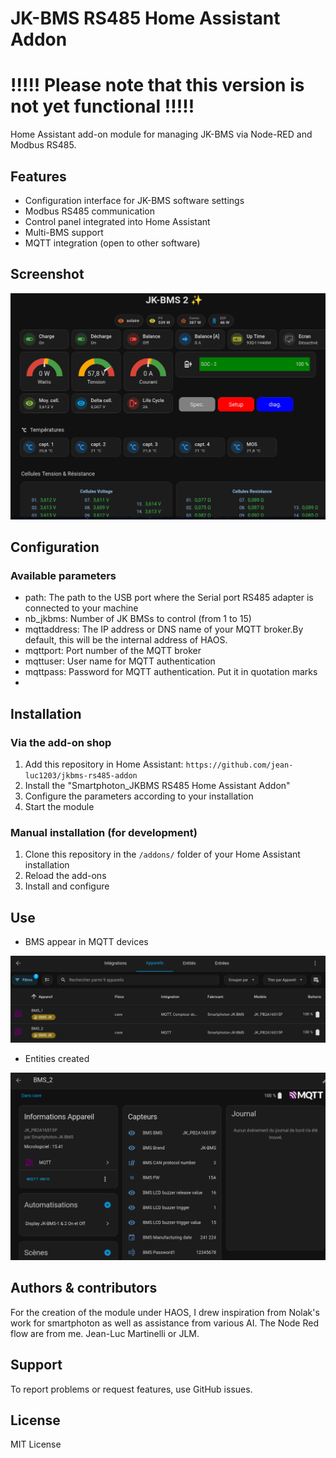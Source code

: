 # JK-BMS RS485 Home Assistant Addon

#   !!!!!   Please note that this version is not yet functional  !!!!!

Home Assistant add-on module for managing JK-BMS via Node-RED and Modbus RS485.

## Features

- Configuration interface for JK-BMS software settings
- Modbus RS485 communication
- Control panel integrated into Home Assistant
- Multi-BMS support
- MQTT integration (open to other software)

## Screenshot

![JKBMS-preview](images/JKBMS-preview.png)

## Configuration

### Available parameters
 
- path:  The path to the USB port where the Serial port RS485 adapter is connected to your machine
- nb_jkbms: Number of JK BMSs to control (from 1 to 15)
- mqttaddress: The IP address or DNS name of your MQTT broker.By default, this will be the internal address of HAOS.
- mqttport: Port number of the MQTT broker
- mqttuser: User name for MQTT authentication
- mqttpass: Password for MQTT authentication. Put it in quotation marks
- 
## Installation

### Via the add-on shop

1. Add this repository in Home Assistant: `https://github.com/jean-luc1203/jkbms-rs485-addon`
2. Install the "Smartphoton_JKBMS RS485 Home Assistant Addon"
3. Configure the parameters according to your installation
4. Start the module

### Manual installation (for development)

1. Clone this repository in the `/addons/` folder of your Home Assistant installation
2. Reload the add-ons
3. Install and configure

## Use

- BMS appear in MQTT devices

![BMS-in-MQTT-devices](images/JKBMS-in-MQTT-devices.png)

- Entities created

![JKBMS-entities](images/JKBMS-entities.png)


## Authors & contributors

For the creation of the module under HAOS, I drew inspiration from Nolak's work for smartphoton 
as well as assistance from various AI.
The Node Red flow are from me. Jean-Luc Martinelli or JLM.


## Support

To report problems or request features, use GitHub issues.

## License

MIT License
